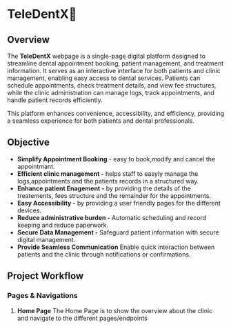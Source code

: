 # TeleDentX🦷
## Overview 
The **TeleDentX** webpage is a single-page digital platform designed to streamline dental appointment booking, patient management, and treatment information. It serves as an interactive interface for both patients and clinic management, enabling easy access to dental services. Patients can schedule appointments, check treatment details, and view fee structures, while the clinic administration can manage logs, track appointments, and handle patient records efficiently.

This platform enhances convenience, accessibility, and efficiency, providing a seamless experience for both patients and dental professionals.

## Objective
- **Simplify Appointment Booking** - easy to book,modify and cancel the appointmant.
- **Efficient clinic management -** helps staff to easyly manage the logs,appointments and the patients records in a structured way.
- **Enhance patient Enagement -** by providing the details of the treatements, fees structure and the remainder for the appointments.
- **Easy Accessibility -** by providing a user friendly pages for the different devices.
- **Reduce administrative burden -** Automatic scheduling and record keeping and reduce paperwork.
- **Secure Data Management -** Safeguard patient information with secure digital management.
- **Provide Seamless Communication** Enable quick interaction between patients and the clinic through notifications or confirmations.

## Project Workflow
### Pages & Navigations 
1. **Home Page**
    The Home Page is to show the overview about the clinic and navigate to the different pages/endpoints 
